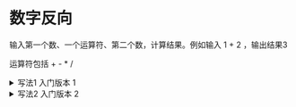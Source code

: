 # 数字反向

输入第一个数、一个运算符、第二个数，计算结果。例如输入 1 + 2 ，输出结果3

运算符包括 + - * /

<details>
<summary>写法1 入门版本 1</summary>

```c
#define _CRT_SECURE_NO_WARNINGS
#include <stdio.h>

int main(void)
{
	double a, b;
	char op;
	scanf("%lf %c %lf", &a, &op, &b);
	if (op == '+')
	{
		printf("%g\n", a + b);
	}
	else if (op == '-')
	{
		printf("%g\n", a - b);
	}
	else if (op == '*')
	{
		printf("%g\n", a * b);
	}
	else if (op == '/')
	{
		if (b != 0)
		{
			printf("%g\n", a / b);
		}
		else
		{
			printf("illegal\n");
		}
	}
	else
	{
		printf("illegal\n");
	}
	return 0;
}
```
</details>

<details>
<summary>写法2 入门版本 2</summary>

```c
#define _CRT_SECURE_NO_WARNINGS
#include <stdio.h>

int main(void)
{
	double a, b;
	char op;
	scanf("%lf %c %lf", &a, &op, &b);
	switch (op)
	{
	case '+':
		printf("%g\n", a + b);
		break;
	case '-':
		printf("%g\n", a - b);
		break;
	case '*':
		printf("%g\n", a * b);
		break;
	case '/':
		if (b != 0)
		{
			printf("%g\n", a / b);
		}
		else
		{
			printf("illegal\n");
		}
		break;
	default:
		printf("illegal\n");
	}
	return 0;
}
```
</details>
